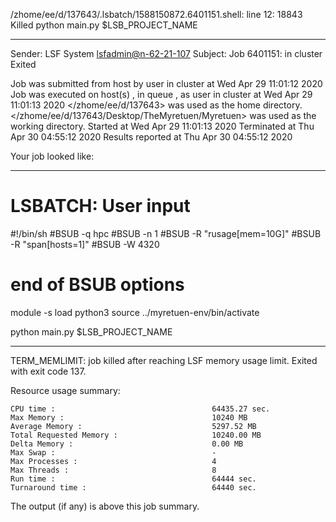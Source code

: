 /zhome/ee/d/137643/.lsbatch/1588150872.6401151.shell: line 12: 18843 Killed                  python main.py $LSB_PROJECT_NAME

------------------------------------------------------------
Sender: LSF System <lsfadmin@n-62-21-107>
Subject: Job 6401151: <NNAgent4NN-Selfplay-100-random> in cluster <dcc> Exited

Job <NNAgent4NN-Selfplay-100-random> was submitted from host <n-62-27-20> by user <s183905> in cluster <dcc> at Wed Apr 29 11:01:12 2020
Job was executed on host(s) <n-62-21-107>, in queue <hpc>, as user <s183905> in cluster <dcc> at Wed Apr 29 11:01:13 2020
</zhome/ee/d/137643> was used as the home directory.
</zhome/ee/d/137643/Desktop/TheMyretuen/Myretuen> was used as the working directory.
Started at Wed Apr 29 11:01:13 2020
Terminated at Thu Apr 30 04:55:12 2020
Results reported at Thu Apr 30 04:55:12 2020

Your job looked like:

------------------------------------------------------------
# LSBATCH: User input
#!/bin/sh
#BSUB -q hpc
#BSUB -n 1
#BSUB -R "rusage[mem=10G]"
#BSUB -R "span[hosts=1]"
#BSUB -W 4320
# end of BSUB options

module -s load python3
source ../myretuen-env/bin/activate

python main.py $LSB_PROJECT_NAME


------------------------------------------------------------

TERM_MEMLIMIT: job killed after reaching LSF memory usage limit.
Exited with exit code 137.

Resource usage summary:

    CPU time :                                   64435.27 sec.
    Max Memory :                                 10240 MB
    Average Memory :                             5297.52 MB
    Total Requested Memory :                     10240.00 MB
    Delta Memory :                               0.00 MB
    Max Swap :                                   -
    Max Processes :                              4
    Max Threads :                                8
    Run time :                                   64444 sec.
    Turnaround time :                            64440 sec.

The output (if any) is above this job summary.

